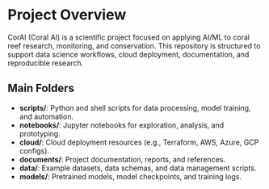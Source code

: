 # Project Overview

CorAI (Coral AI) is a scientific project focused on applying AI/ML to coral reef research, monitoring, and conservation. This repository is structured to support data science workflows, cloud deployment, documentation, and reproducible research.

## Main Folders
- **scripts/**: Python and shell scripts for data processing, model training, and automation.
- **notebooks/**: Jupyter notebooks for exploration, analysis, and prototyping.
- **cloud/**: Cloud deployment resources (e.g., Terraform, AWS, Azure, GCP configs).
- **documents/**: Project documentation, reports, and references.
- **data/**: Example datasets, data schemas, and data management scripts.
- **models/**: Pretrained models, model checkpoints, and training logs.